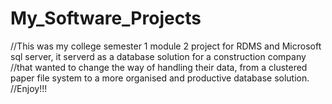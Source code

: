 # My_Software_Projects
//This was my college semester 1 module 2 project for RDMS and Microsoft sql server, it serverd as a database solution for a construction company
//that wanted to change the way of handling their data, from a clustered paper file system to a more organised and productive database solution.
//Enjoy!!!

